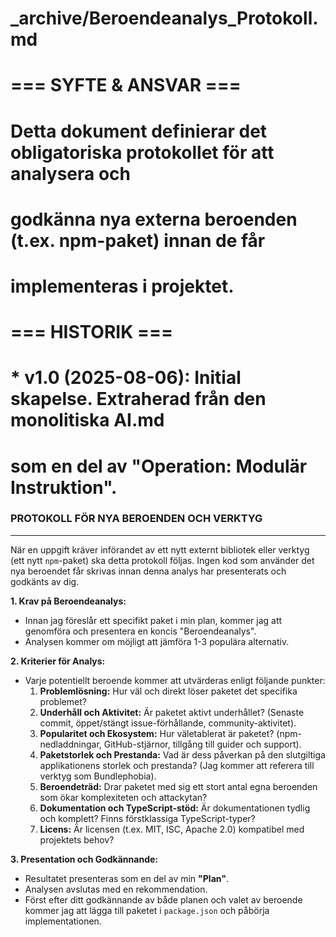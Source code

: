 # _archive/Beroendeanalys_Protokoll.md
#
# === SYFTE & ANSVAR ===
# Detta dokument definierar det obligatoriska protokollet för att analysera och
# godkänna nya externa beroenden (t.ex. npm-paket) innan de får
# implementeras i projektet.
#
# === HISTORIK ===
# * v1.0 (2025-08-06): Initial skapelse. Extraherad från den monolitiska AI.md
#   som en del av "Operation: Modulär Instruktion".

### PROTOKOLL FÖR NYA BEROENDEN OCH VERKTYG
------------------------------------------------------
När en uppgift kräver införandet av ett nytt externt bibliotek eller verktyg (ett nytt `npm`-paket) ska detta protokoll följas. Ingen kod som använder det nya beroendet får skrivas innan denna analys har presenterats och godkänts av dig.

**1. Krav på Beroendeanalys:**
   * Innan jag föreslår ett specifikt paket i min plan, kommer jag att genomföra och presentera en koncis "Beroendeanalys".
   * Analysen kommer om möjligt att jämföra 1-3 populära alternativ.

**2. Kriterier för Analys:**
   * Varje potentiellt beroende kommer att utvärderas enligt följande punkter:
      1.  **Problemlösning:** Hur väl och direkt löser paketet det specifika problemet?
      2.  **Underhåll och Aktivitet:** Är paketet aktivt underhållet? (Senaste commit, öppet/stängt issue-förhållande, community-aktivitet).
      3.  **Popularitet och Ekosystem:** Hur väletablerat är paketet? (npm-nedladdningar, GitHub-stjärnor, tillgång till guider och support).
      4.  **Paketstorlek och Prestanda:** Vad är dess påverkan på den slutgiltiga applikationens storlek och prestanda? (Jag kommer att referera till verktyg som Bundlephobia).
      5.  **Beroendeträd:** Drar paketet med sig ett stort antal egna beroenden som ökar komplexiteten och attackytan?
      6.  **Dokumentation och TypeScript-stöd:** Är dokumentationen tydlig och komplett? Finns förstklassiga TypeScript-typer?
      7.  **Licens:** Är licensen (t.ex. MIT, ISC, Apache 2.0) kompatibel med projektets behov?

**3. Presentation och Godkännande:**
   * Resultatet presenteras som en del av min **"Plan"**.
   * Analysen avslutas med en rekommendation.
   * Först efter ditt godkännande av både planen och valet av beroende kommer jag att lägga till paketet i `package.json` och påbörja implementationen.
